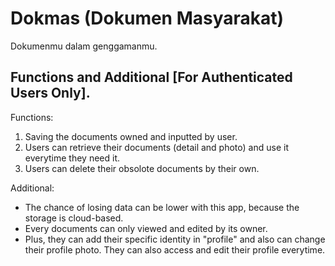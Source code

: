# Dokmas (Dokumen Masyarakat)

Dokumenmu dalam genggamanmu.

## Functions and Additional \[For Authenticated Users Only\].

Functions:

1. Saving the documents owned and inputted by user.
2. Users can retrieve their documents (detail and photo) and use it everytime they need it.
3. Users can delete their obsolote documents by their own.

Additional:

- The chance of losing data can be lower with this app, because the storage is cloud-based.
- Every documents can only viewed and edited by its owner.
- Plus, they can add their specific identity in "profile" and also can change their profile photo. They can also access and edit their profile everytime.
